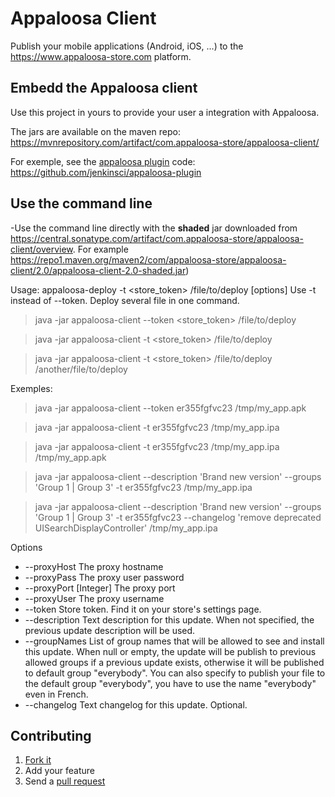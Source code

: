 Appaloosa Client
================

Publish your mobile applications (Android, iOS, ...) to the https://www.appaloosa-store.com platform.

Embedd the Appaloosa client
---------------------------
Use this project in yours to provide your user a integration with Appaloosa.

The jars are available on the maven repo: https://mvnrepository.com/artifact/com.appaloosa-store/appaloosa-client/

For exemple, see the [appaloosa plugin](https://wiki.jenkins-ci.org/display/JENKINS/Appaloosa+Plugin) code: https://github.com/jenkinsci/appaloosa-plugin


Use the command line
---------------------------
-Use the command line directly with the **shaded** jar downloaded from https://central.sonatype.com/artifact/com.appaloosa-store/appaloosa-client/overview. For example https://repo1.maven.org/maven2/com/appaloosa-store/appaloosa-client/2.0/appaloosa-client-2.0-shaded.jar)

Usage: appaloosa-deploy -t <store_token> /file/to/deploy [options]
Use -t instead of --token.
Deploy several file in one command.

> java -jar appaloosa-client --token <store_token> /file/to/deploy

> java -jar appaloosa-client -t <store_token> /file/to/deploy

> java -jar appaloosa-client -t <store_token> /file/to/deploy /another/file/to/deploy

Exemples:
> java -jar appaloosa-client --token er355fgfvc23 /tmp/my_app.apk

> java -jar appaloosa-client -t er355fgfvc23 /tmp/my_app.ipa

> java -jar appaloosa-client -t er355fgfvc23 /tmp/my_app.ipa /tmp/my_app.apk

> java -jar appaloosa-client --description 'Brand new version' --groups 'Group 1 | Group 3' -t er355fgfvc23 /tmp/my_app.ipa

> java -jar appaloosa-client --description 'Brand new version' --groups 'Group 1 | Group 3' -t er355fgfvc23 --changelog 'remove deprecated UISearchDisplayController' /tmp/my_app.ipa

Options                             
* --proxyHost                             The proxy hostname                     
* --proxyPass                             The proxy user password                
* --proxyPort [Integer]                   The proxy port                         
* --proxyUser                             The proxy username                     
* --token                                 Store token. Find it on your store's settings page.
* --description 													Text description for this update. When not specified, the previous update description will be used.
* --groupNames 														List of group names that will be allowed to see and install this update. When null or empty, the update will be publish to previous allowed groups if a previous update exists, otherwise it will be published to default group "everybody". You can also specify to publish your file to the default group "everybody", you have to use the name "everybody" even in French.
* --changelog 													    Text changelog for this update. Optional.


Contributing
------------
1. [Fork it](http://help.github.com/fork-a-repo/)
2. Add your feature
3. Send a [pull request](http://help.github.com/send-pull-requests/)

